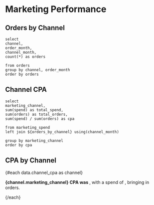 # Marketing Performance

## Orders by Channel

```orders_by_channel
select 
channel,
order_month,
channel_month,
count(*) as orders

from orders
group by channel, order_month
order by orders
```

<AreaChart
    data={data.orders_by_channel}
    x=order_month
    y=orders
    series=channel
/>

## Channel CPA
```channel_cpa
select 
marketing_channel,
sum(spend) as total_spend,
sum(orders) as total_orders,
sum(spend) / sum(orders) as cpa

from marketing_spend
left join ${orders_by_channel} using(channel_month)

group by marketing_channel
order by cpa
```

## CPA by Channel
{#each data.channel_cpa as channel}

**{channel.marketing_channel} CPA was <Value value={channel.cpa} fmt=usd/>**, with a spend of <Value value={channel.total_spend} fmt=usd/>, bringing in <Value value={channel.total_orders}/> orders.

{/each}